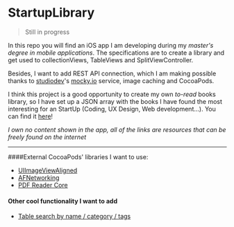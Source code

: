 
StartupLibrary
============
>Still in progress

In this repo you will find an iOS app I am developing during my *master's degree in mobile applications*.
The specifications are to create a library and get used to collectionViews, TableViews and SplitViewController.

Besides, I want to add REST API connection, which I am making possible thanks to [studiodev](https://twitter.com/studiodev)'s  [mocky.io](https://github.com/studiodev/mocky) service, image caching and CocoaPods.

I think this project is a good opportunity to create my own *to-read* books library, so I have set up a JSON array with the books I have found the most interesting for an StartUp (Coding, UX Design, Web development...). You can find it [here](http://www.mocky.io/v2/55437ec6c1198d9616479ddb)!

*I own no content shown in the app, all of the links are resources that can be freely found on the internet*

---
####External CocoaPods' libraries I want to use:
- [UIImageViewAligned](https://github.com/reydanro/UIImageViewAligned)
- [AFNetworking](https://github.com/AFNetworking/AFNetworking)
- [PDF Reader Core](https://github.com/vfr/Reader)

#### Other cool functionality I want to add
- [Table search by name / category / tags](http://www.raywenderlich.com/16873/how-to-add-search-into-a-table-view)
